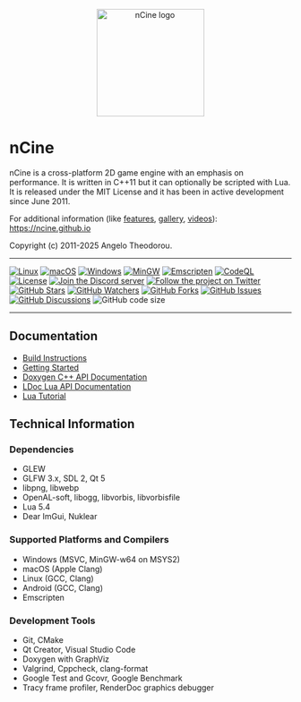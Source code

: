<p align="center"><a href="https://ncine.github.io" target="_blank" rel="noopener noreferrer"><img width="192" src="https://github.com/nCine/nCine-data/blob/master/icons/icon192.png" alt="nCine logo"></a></p>

# nCine
nCine is a cross-platform 2D game engine with an emphasis on performance. It is written in C++11 but it can optionally be scripted with Lua.  
It is released under the MIT License and it has been in active development since June 2011.  

For additional information (like [features](https://ncine.github.io/features/), [gallery](https://ncine.github.io/gallery/), [videos](https://ncine.github.io/videos/)): https://ncine.github.io

Copyright (c) 2011-2025 Angelo Theodorou.

***

[![Linux](https://github.com/nCine/nCine/workflows/Linux/badge.svg)](https://github.com/nCine/nCine/actions?workflow=Linux)
[![macOS](https://github.com/nCine/nCine/workflows/macOS/badge.svg)](https://github.com/nCine/nCine/actions?workflow=macOS)
[![Windows](https://github.com/nCine/nCine/workflows/Windows/badge.svg)](https://github.com/nCine/nCine/actions?workflow=Windows)
[![MinGW](https://github.com/nCine/nCine/workflows/MinGW/badge.svg)](https://github.com/nCine/nCine/actions?workflow=MinGW)
[![Emscripten](https://github.com/nCine/nCine/workflows/Emscripten/badge.svg)](https://github.com/nCine/nCine/actions?workflow=Emscripten)
[![CodeQL](https://github.com/nCine/nCine/workflows/CodeQL/badge.svg)](https://github.com/nCine/nCine/actions?workflow=CodeQL)  
[![License](https://img.shields.io/github/license/nCine/nCine.svg)](https://github.com/nCine/nCine/blob/master/LICENSE)
[![Join the Discord server](https://discordapp.com/api/guilds/196619170165686273/embed.png "Join the Discord server")](https://discord.gg/495ab6Y)
[![Follow the project on Twitter](https://img.shields.io/twitter/follow/nCine2D.svg?style=social&label=Follow "Follow the project on Twitter")](https://twitter.com/intent/follow?screen_name=nCine2D)  
[![GitHub Stars](https://img.shields.io/github/stars/nCine/nCine.svg?style=social)](https://github.com/nCine/nCine/stargazers)
[![GitHub Watchers](https://img.shields.io/github/watchers/nCine/nCine.svg?style=social)](https://github.com/nCine/nCine/watchers)
[![GitHub Forks](https://img.shields.io/github/forks/nCine/nCine.svg?style=social)](https://github.com/nCine/nCine/network/members)
[![GitHub Issues](https://img.shields.io/github/issues/nCine/nCine?style=social)](https://github.com/nCine/nCine/issues)
[![GitHub Discussions](https://img.shields.io/github/discussions/nCine/nCine?style=social)](https://github.com/nCine/nCine/discussions)
![GitHub code size](https://img.shields.io/github/languages/code-size/nCine/nCine?style=social)  

***

## Documentation

- [Build Instructions](https://github.com/nCine/nCine/wiki/Build-Instructions)
- [Getting Started](https://github.com/nCine/nCine/wiki/Getting-Started)
- [Doxygen C++ API Documentation](https://ncine.github.io/docs/master/)
- [LDoc Lua API Documentation](https://ncine.github.io/docs/lua_master/)
- [Lua Tutorial](https://ncine.github.io/Lua_Tutorial.html)

## Technical Information

### Dependencies
- GLEW
- GLFW 3.x, SDL 2, Qt 5
- libpng, libwebp
- OpenAL-soft, libogg, libvorbis, libvorbisfile
- Lua 5.4
- Dear ImGui, Nuklear

### Supported Platforms and Compilers
- Windows (MSVC, MinGW-w64 on MSYS2)
- macOS (Apple Clang)
- Linux (GCC, Clang)
- Android (GCC, Clang)
- Emscripten

### Development Tools
- Git, CMake
- Qt Creator, Visual Studio Code
- Doxygen with GraphViz
- Valgrind, Cppcheck, clang-format
- Google Test and Gcovr, Google Benchmark
- Tracy frame profiler, RenderDoc graphics debugger
